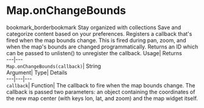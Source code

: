  
#  Map.onChangeBounds 
bookmark_borderbookmark Stay organized with collections  Save and categorize content based on your preferences.
Registers a callback that's fired when the map bounds change. This is fired during pan, zoom, and when the map's bounds are changed programmatically. 
Returns an ID which can be passed to unlisten() to unregister the callback.
Usage| Returns  
---|---  
`Map.onChangeBounds(callback)`| String  
Argument| Type| Details  
---|---|---  
`callback`| Function| The callback to fire when the map bounds change. The callback is passed two parameters: an object containing the coordinates of the new map center (with keys lon, lat, and zoom) and the map widget itself.  
